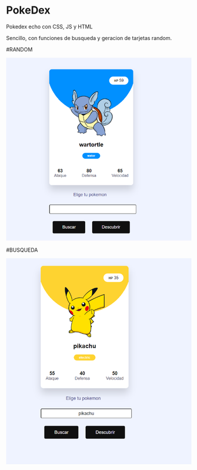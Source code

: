 # PokeDex
Pokedex echo con CSS, JS y HTML

Sencillo, con funciones de busqueda y geracion de tarjetas random.


#RANDOM

![alt text](https://github.com/IvanHHu/PokeDex/blob/main/img/2022-03-27%2013_27_35-Document.png)

#BUSQUEDA

![alt text](https://github.com/IvanHHu/PokeDex/blob/main/img/2022-03-27%2013_27_48-Document.png)
